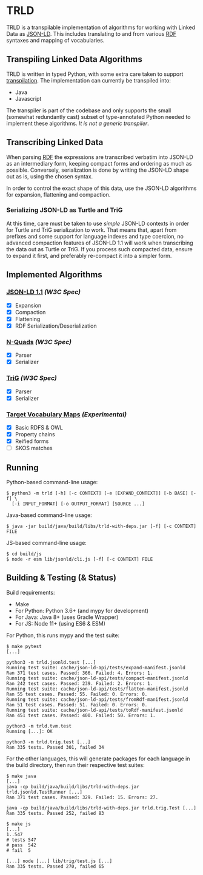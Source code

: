 # TRLD

TRLD is a transpilable implementation of algorithms for working with Linked
Data as [JSON-LD](https://json-ld.org/). This includes translating to and from
various [RDF](https://www.w3.org/RDF/) syntaxes and mapping of vocabularies.

## Transpiling Linked Data Algorithms

TRLD is written in typed Python, with some extra care taken to support
[transpilation](https://en.wikipedia.org/wiki/Source-to-source_compiler). The
implementation can currently be transpiled into:

* Java
* Javascript

The transpiler is part of the codebase and only supports the small (somewhat
redundantly cast) subset of type-annotated Python needed to implement these
algorithms. _It is not a generic transpiler_.

## Transcribing Linked Data

When parsing [RDF](https://www.w3.org/RDF/) the expressions are transcribed
verbatim into JSON-LD as an intermediary form, keeping compact forms and
ordering as much as possible. Conversely, serialization is done by writing the
JSON-LD shape out as is, using the chosen syntax.

In order to control the exact shape of this data, use the JSON-LD algorithms
for expansion, flattening and compaction.

### Serializing JSON-LD as Turtle and TriG

At this time, care must be taken to use *simple* JSON-LD contexts in order for
Turtle and TriG serialization to work. That means that, apart from prefixes and
some support for language indexes and type coercion, no advanced compaction
features of JSON-LD 1.1 will work when transcribing the data out as Turtle or
TriG. If you process such compacted data, ensure to expand it first, and
preferably re-compact it into a simpler form.

## Implemented Algorithms

### [JSON-LD 1.1](https://www.w3.org/TR/json-ld11-api/) _(W3C Spec)_
- [x] Expansion
- [x] Compaction
- [x] Flattening
- [x] RDF Serialization/Deserialization

### [N-Quads](https://www.w3.org/TR/n-quads/) _(W3C Spec)_
- [x] Parser
- [x] Serializer

### [TriG](https://www.w3.org/TR/trig/) _(W3C Spec)_
- [x] Parser
- [x] Serializer

### [Target Vocabulary Maps](https://github.com/niklasl/ldtvm#target-vocabulary-maps) _(Experimental)_
- [x] Basic RDFS & OWL
- [x] Property chains
- [x] Reified forms
- [ ] SKOS matches

## Running

Python-based command-line usage:

    $ python3 -m trld [-h] [-c CONTEXT] [-e [EXPAND_CONTEXT]] [-b BASE] [-f] \
      [-i INPUT_FORMAT] [-o OUTPUT_FORMAT] [SOURCE ...]

Java-based command-line usage:

    $ java -jar build/java/build/libs/trld-with-deps.jar [-f] [-c CONTEXT] FILE

JS-based command-line usage:

    $ cd build/js
    $ node -r esm lib/jsonld/cli.js [-f] [-c CONTEXT] FILE

## Building & Testing (& Status)

Build requirements:

* Make
* For Python: Python 3.6+ (and mypy for development)
* For Java: Java 8+ (uses Gradle Wrapper)
* For JS: Node 11+ (using ES6 & ESM)

For Python, this runs mypy and the test suite:

    $ make pytest
    [...]

    python3 -m trld.jsonld.test [...]
    Running test suite: cache/json-ld-api/tests/expand-manifest.jsonld
    Ran 371 test cases. Passed: 366. Failed: 4. Errors: 1.
    Running test suite: cache/json-ld-api/tests/compact-manifest.jsonld
    Ran 242 test cases. Passed: 239. Failed: 2. Errors: 1.
    Running test suite: cache/json-ld-api/tests/flatten-manifest.jsonld
    Ran 55 test cases. Passed: 55. Failed: 0. Errors: 0.
    Running test suite: cache/json-ld-api/tests/fromRdf-manifest.jsonld
    Ran 51 test cases. Passed: 51. Failed: 0. Errors: 0.
    Running test suite: cache/json-ld-api/tests/toRdf-manifest.jsonld
    Ran 451 test cases. Passed: 400. Failed: 50. Errors: 1.

    python3 -m trld.tvm.test
    Running [...]: OK

    python3 -m trld.trig.test [...]
    Ran 335 tests. Passed 301, failed 34

For the other languages, this will generate packages for each language in the
build directory, then run their respective test suites:

    $ make java
    [...]
    java -cp build/java/build/libs/trld-with-deps.jar trld.jsonld.TestRunner [...]
    Ran 371 test cases. Passed: 329. Failed: 15. Errors: 27.

    java -cp build/java/build/libs/trld-with-deps.jar trld.trig.Test [...]
    Ran 335 tests. Passed 252, failed 83

    $ make js
    [...]
    1..547
    # tests 547
    # pass  542
    # fail  5

    [...] node [...] lib/trig/test.js [...]
    Ran 335 tests. Passed 270, failed 65

